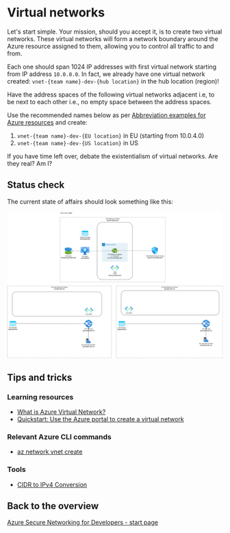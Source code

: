 # Virtual networks

Let's start simple. Your mission, should you accept it, is to create two virtual networks. These virtual networks will form a network boundary around the Azure resource assigned to them, allowing you to control all traffic to and from.

Each one should span 1024 IP addresses with first virtual network starting from IP address `10.0.0.0`. In fact, we already have one virtual network created: `vnet-{team name}-dev-{hub location}` in the hub location (region)!

Have the address spaces of the following virtual networks adjacent i.e, to be next to each other i.e., no empty space between the address spaces.

Use the recommended names below as per [Abbreviation examples for Azure resources](https://learn.microsoft.com/azure/cloud-adoption-framework/ready/azure-best-practices/resource-abbreviations) and create:

1. `vnet-{team name}-dev-{EU location}` in EU (starting from 10.0.4.0)
1. `vnet-{team name}-dev-{US location}` in US

If you have time left over, debate the existentialism of virtual networks. Are they real? Am I?

## Status check

The current state of affairs should look something like this:

![1](../../assets/1-architecture.drawio.png)

## Tips and tricks

### Learning resources

* [What is Azure Virtual Network?](https://learn.microsoft.com/azure/virtual-network/virtual-networks-overview)
* [Quickstart: Use the Azure portal to create a virtual network](https://learn.microsoft.com/azure/virtual-network/quick-create-portal)

### Relevant Azure CLI commands

* [az network vnet create](https://learn.microsoft.com/cli/azure/network/vnet?view=azure-cli-latest#az-network-vnet-create)

### Tools

* [CIDR to IPv4 Conversion](https://www.ipaddressguide.com/cidr)

## Back to the overview

[Azure Secure Networking for Developers - start page](/README.md)
